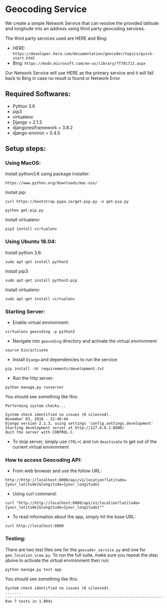 # Geocoding Service

We create a simple Network Service that can resolve the provided latitude and longitude into an address using third party geocoding services.

The third party services used are HERE and Bing:

- HERE: `https://developer.here.com/documentation/geocoder/topics/quick-start.html`
- Bing: `https://msdn.microsoft.com/en-us/library/ff701713.aspx`

Our Network Service will use HERE as the primary service and it will fall back to Bing in case no result is found or Network Error

## Required Softwares:
- Python 3.6
- pip3
- virtualenv
- Django = 2.1.3 
- djangorestframework = 3.8.2
- django-environ = 0.4.5

## Setup steps:

### Using MacOS:

Install python3.6 using package installer:

```https://www.python.org/downloads/mac-osx/```

Install pip:

```
curl https://bootstrap.pypa.io/get-pip.py -o get-pip.py

python get-pip.py

```

Install virtualenv:

```
pip3 install virtualenv
```

### Using Ubuntu 18.04:

Install python 3.6:

```
sudo apt-get install python3
```

Install pip3:

```
sudo apt-get install python3-pip
```

Install virtualenv:

```
sudo apt-get install virtualenv
```

### Starting Server:

- Enable virtual environment:

```virtualenv geocoding -p python3```

- Navigate into `geocoding` directory and activate the virtual environment

```source bin/activate```

- Install `Django` and dependencies to run the service:

```pip install -Ur requirements/development.txt```

- Run the http server:

```python manage.py runserver```

You should see something like this:

```
Performing system checks...
   
System check identified no issues (0 silenced).
November 03, 2018 - 22:40:44
Django version 2.1.3, using settings 'config.settings.development'
Starting development server at http://127.0.0.1:8000/
Quit the server with CONTROL-C.
```

- To stop server, simply use `CTRL+C` and run `deactivate` to get out of the current virtual environment

### How to access Geocoding API:

- From web browser and use the follow URL: 

```http://http://localhost:8000/api/v1/location?latitude={your_latitude}&longitude={your_longitude}```

- Using curl command:

```curl "http://http://localhost:8000/api/v1/location?latitude={your_latitude}&longitude={your_longitude}""```

- To read information about the app, simply hit the base URL:

```curl http://localhost:8000```

### Testing:

There are two test files one for the ```geocoder_service.py``` and one for ```geo_location_view.py```.
To run the full suite, make sure you repeat the step above to activate the virtual environment then run:

```python manage.py test app```

You should see something like this:

```
System check identified no issues (0 silenced).
.......
----------------------------------------------------------------------
Ran 7 tests in 1.804s
```

